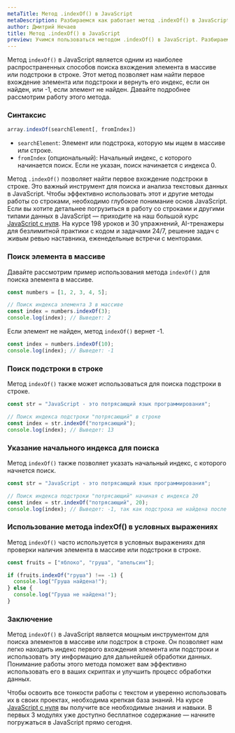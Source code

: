 ```yaml
---
metaTitle: Метод .indexOf() в JavaScript
metaDescription: Разбираемся как работает метод .indexOf() в JavaScript
author: Дмитрий Нечаев
title: Метод .indexOf() в JavaScript
preview: Учимся пользоваться методом .indexOf() в JavaScript. Разбираем примеры использования
---
```


Метод `indexOf()` в JavaScript является одним из наиболее распространенных способов поиска вхождения элемента в массиве или подстроки в строке. Этот метод позволяет нам найти первое вхождение элемента или подстроки и вернуть его индекс, если он найден, или -1, если элемент не найден. Давайте подробнее рассмотрим работу этого метода.

### Синтаксис

```jsx
array.indexOf(searchElement[, fromIndex])

```

- `searchElement`: Элемент или подстрока, которую мы ищем в массиве или строке.
- `fromIndex` (опциональный): Начальный индекс, с которого начинается поиск. Если не указан, поиск начинается с индекса 0.

Метод `.indexOf()` позволяет найти первое вхождение подстроки в строке. Это важный инструмент для поиска и анализа текстовых данных в JavaScript. Чтобы эффективно использовать этот и другие методы работы со строками, необходимо глубокое понимание основ JavaScript. Если вы хотите детальнее погрузиться в работу со строками и другими типами данных в JavaScript — приходите на наш большой курс [JavaScript с нуля](https://purpleschool.ru/course/javascript-basics?utm_source=knowledgebase&utm_medium=text&utm_campaign=metod-indexof-v-javascript). На курсе 198 уроков и 30 упражнений, AI-тренажеры для безлимитной практики с кодом и задачами 24/7, решение задач с живым ревью наставника, еженедельные встречи с менторами.

### Поиск элемента в массиве

Давайте рассмотрим пример использования метода `indexOf()` для поиска элемента в массиве.

```jsx
const numbers = [1, 2, 3, 4, 5];

// Поиск индекса элемента 3 в массиве
const index = numbers.indexOf(3);
console.log(index); // Выведет: 2

```

Если элемент не найден, метод `indexOf()` вернет -1.

```jsx
const index = numbers.indexOf(10);
console.log(index); // Выведет: -1

```

### Поиск подстроки в строке

Метод `indexOf()` также может использоваться для поиска подстроки в строке.

```jsx
const str = "JavaScript - это потрясающий язык программирования";

// Поиск индекса подстроки "потрясающий" в строке
const index = str.indexOf("потрясающий");
console.log(index); // Выведет: 13

```

### Указание начального индекса для поиска

Метод `indexOf()` также позволяет указать начальный индекс, с которого начнется поиск.

```jsx
const str = "JavaScript - это потрясающий язык программирования";

// Поиск индекса подстроки "потрясающий" начиная с индекса 20
const index = str.indexOf("потрясающий", 20);
console.log(index); // Выведет: -1, так как подстрока не найдена после индекса 20

```

### Использование метода indexOf() в условных выражениях

Метод `indexOf()` часто используется в условных выражениях для проверки наличия элемента в массиве или подстроки в строке.

```jsx
const fruits = ["яблоко", "груша", "апельсин"];

if (fruits.indexOf("груша") !== -1) {
  console.log("Груша найдена!");
} else {
  console.log("Груша не найдена!");
}

```

### Заключение

Метод `indexOf()` в JavaScript является мощным инструментом для поиска элементов в массиве или подстрок в строке. Он позволяет нам легко находить индекс первого вхождения элемента или подстроки и использовать эту информацию для дальнейшей обработки данных. Понимание работы этого метода поможет вам эффективно использовать его в ваших скриптах и улучшить процесс обработки данных.

Чтобы освоить все тонкости работы с текстом и уверенно использовать их в своих проектах, необходима крепкая база знаний. На курсе [JavaScript с нуля](https://purpleschool.ru/course/javascript-basics?utm_source=knowledgebase&utm_medium=text&utm_campaign=metod-indexof-v-javascript) вы получите все необходимые знания и навыки. В первых 3 модулях уже доступно бесплатное содержание — начните погружаться в JavaScript прямо сегодня.
